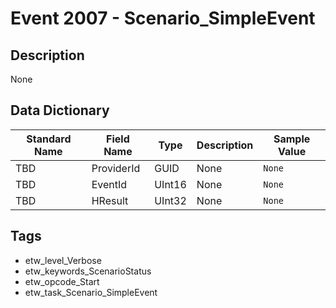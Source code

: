 # Event 2007 - Scenario_SimpleEvent

## Description
None

## Data Dictionary
|Standard Name|Field Name|Type|Description|Sample Value|
|---|---|---|---|---|
|TBD|ProviderId|GUID|None|`None`|
|TBD|EventId|UInt16|None|`None`|
|TBD|HResult|UInt32|None|`None`|

## Tags
* etw_level_Verbose
* etw_keywords_ScenarioStatus
* etw_opcode_Start
* etw_task_Scenario_SimpleEvent